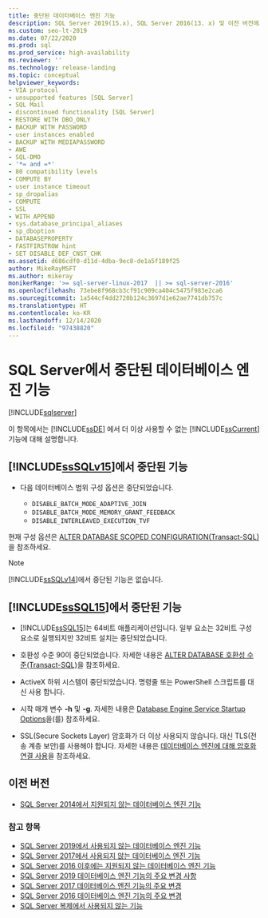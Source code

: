 ```yaml
---
title: 중단된 데이터베이스 엔진 기능
description: SQL Server 2019(15.x), SQL Server 2016(13. x) 및 이전 버전에서 중단된 데이터베이스 엔진 기능 및 특성에 대해 알아봅니다.
ms.custom: seo-lt-2019
ms.date: 07/22/2020
ms.prod: sql
ms.prod_service: high-availability
ms.reviewer: ''
ms.technology: release-landing
ms.topic: conceptual
helpviewer_keywords:
- VIA protocol
- unsupported features [SQL Server]
- SQL Mail
- discontinued functionality [SQL Server]
- RESTORE WITH DBO_ONLY
- BACKUP WITH PASSWORD
- user instances enabled
- BACKUP WITH MEDIAPASSWORD
- AWE
- SQL-DMO
- '*= and =*'
- 80 compatibility levels
- COMPUTE BY
- user instance timeout
- sp_dropalias
- COMPUTE
- SSL
- WITH APPEND
- sys.database_principal_aliases
- sp_dboption
- DATABASEPROPERTY
- FASTFIRSTROW hint
- SET DISABLE_DEF_CNST_CHK
ms.assetid: d686cdf0-d11d-4dba-9ec8-de1a5f189f25
author: MikeRayMSFT
ms.author: mikeray
monikerRange: '>= sql-server-linux-2017  || >= sql-server-2016'
ms.openlocfilehash: 73ebe8f968cb3cf91c909ca404c5475f983e2ca6
ms.sourcegitcommit: 1a544cf4dd2720b124c3697d1e62ae7741db757c
ms.translationtype: HT
ms.contentlocale: ko-KR
ms.lasthandoff: 12/14/2020
ms.locfileid: "97438820"
---
```

# <a name="discontinued-database-engine-functionality-in-sql-server"></a>SQL Server에서 중단된 데이터베이스 엔진 기능
[!INCLUDE[sqlserver](../includes/applies-to-version/sqlserver.md)]

  이 항목에서는 [!INCLUDE[ssDE](../includes/ssde-md.md)] 에서 더 이상 사용할 수 없는 [!INCLUDE[ssCurrent](../includes/ssnoversion-md.md)]기능에 대해 설명합니다.  

## <a name="discontinued-features-in-sssqlv15"></a>[!INCLUDE[ssSQLv15](../includes/sssqlv15-md.md)]에서 중단된 기능  

- 다음 데이터베이스 범위 구성 옵션은 중단되었습니다.

  - `DISABLE_BATCH_MODE_ADAPTIVE_JOIN`
  - `DISABLE_BATCH_MODE_MEMORY_GRANT_FEEDBACK`
  - `DISABLE_INTERLEAVED_EXECUTION_TVF`

현재 구성 옵션은 [ALTER DATABASE SCOPED CONFIGURATION(Transact-SQL)](../t-sql/statements/alter-database-scoped-configuration-transact-sql.md)을 참조하세요.

>[!NOTE]
>[!INCLUDE[ssSQLv14](../includes/sssqlv14-md.md)]에서 중단된 기능은 없습니다.

## <a name="discontinued-features-in-sssql15"></a>[!INCLUDE[ssSQL15](../includes/sssql15-md.md)]에서 중단된 기능

- [!INCLUDE[ssSQL15](../includes/sssql15-md.md)]는 64비트 애플리케이션입니다. 일부 요소는 32비트 구성 요소로 실행되지만 32비트 설치는 중단되었습니다.  

- 호환성 수준 90이 중단되었습니다. 자세한 내용은 [ALTER DATABASE 호환성 수준&#40;Transact-SQL&#41;](../t-sql/statements/alter-database-transact-sql-compatibility-level.md)을 참조하세요.  

- ActiveX 하위 시스템이 중단되었습니다. 명령줄 또는 PowerShell 스크립트를 대신 사용 합니다.

- 시작 매개 변수 **-h** 및 **-g**. 자세한 내용은 [Database Engine Service Startup Options](/previous-versions/sql/2014/database-engine/configure-windows/database-engine-service-startup-options?view=sql-server-2014)을(를) 참조하세요.

- SSL(Secure Sockets Layer) 암호화가 더 이상 사용되지 않습니다. 대신 TLS(전송 계층 보안)를 사용해야 합니다. 자세한 내용은 [데이터베이스 엔진에 대해 암호화 연결 사용](../database-engine/configure-windows/enable-encrypted-connections-to-the-database-engine.md)을 참조하세요.

## <a name="previous-versions"></a>이전 버전

- [SQL Server 2014에서 지원되지 않는 데이터베이스 엔진 기능](/previous-versions/sql/2014/database-engine/discontinued-database-engine-functionality-in-sql-server-2016?view=sql-server-2014)

### <a name="see-also"></a>참고 항목

- [SQL Server 2019에서 사용되지 않는 데이터베이스 엔진 기능](deprecated-database-engine-features-in-sql-server-version-15.md)
- [SQL Server 2017에서 사용되지 않는 데이터베이스 엔진 기능](deprecated-database-engine-features-in-sql-server-2017.md)
- [SQL Server 2016 이후에는 지원되지 않는 데이터베이스 엔진 기능](../database-engine/deprecated-database-engine-features-in-sql-server-2016.md)
- [SQL Server 2019 데이터베이스 엔진 기능의 주요 변경 사항](breaking-changes-to-database-engine-features-in-sql-server-version-15.md)
- [SQL Server 2017 데이터베이스 엔진 기능의 주요 변경](breaking-changes-to-database-engine-features-in-sql-server-2017.md)
- [SQL Server 2016 데이터베이스 엔진 기능의 주요 변경](breaking-changes-to-database-engine-features-in-sql-server-2016.md)
- [SQL Server 복제에서 사용되지 않는 기능](../relational-databases/replication/deprecated-features-in-sql-server-replication.md)